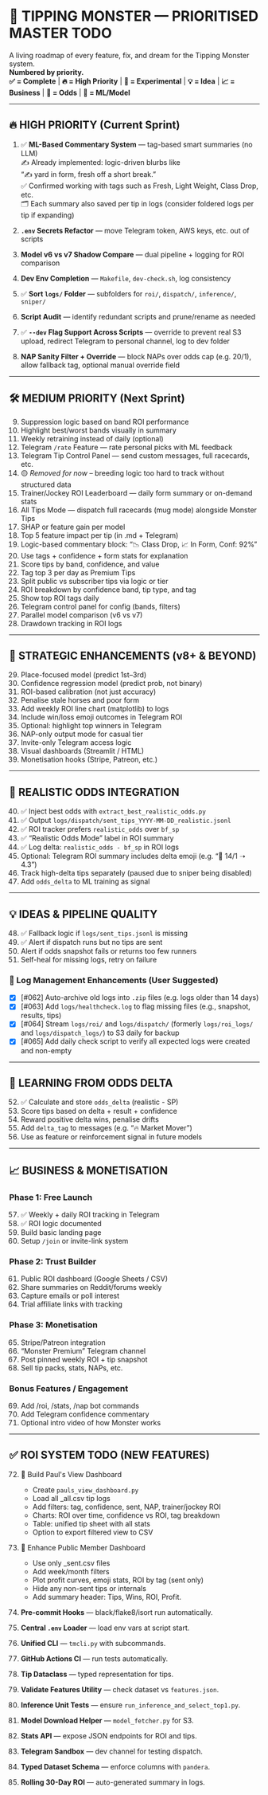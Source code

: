 # 🧠 TIPPING MONSTER — PRIORITISED MASTER TODO

A living roadmap of every feature, fix, and dream for the Tipping Monster system.  
**Numbered by priority.**  
**✅ = Complete** | **🔥 = High Priority** | **🧪 = Experimental** | **💡 = Idea** | **📈 = Business** | **🔁 = Odds** | **🧠 = ML/Model**

---

## 🔥 HIGH PRIORITY (Current Sprint)

1. ✅ **ML-Based Commentary System** — tag-based smart summaries (no LLM)  
   ✍️ Already implemented: logic-driven blurbs like  
   “✍️ yard in form, fresh off a short break.”  
   ✅ Confirmed working with tags such as Fresh, Light Weight, Class Drop, etc.  
   🗂️ Each summary also saved per tip in logs (consider foldered logs per tip if expanding)

2. **`.env` Secrets Refactor** — move Telegram token, AWS keys, etc. out of scripts

3. **Model v6 vs v7 Shadow Compare** — dual pipeline + logging for ROI comparison

4. **Dev Env Completion** — `Makefile`, `dev-check.sh`, log consistency

5. ✅ **Sort `logs/` Folder** — subfolders for `roi/`, `dispatch/`, `inference/`, `sniper/`

6. **Script Audit** — identify redundant scripts and prune/rename as needed

7. ✅ **`--dev` Flag Support Across Scripts** — override to prevent real S3 upload, redirect Telegram to personal channel, log to dev folder

8. **NAP Sanity Filter + Override** — block NAPs over odds cap (e.g. 20/1), allow fallback tag, optional manual override field

---

## 🛠️ MEDIUM PRIORITY (Next Sprint)

9. Suppression logic based on band ROI performance  
10. Highlight best/worst bands visually in summary  
11. Weekly retraining instead of daily (optional)  
12. Telegram `/rate` Feature — rate personal picks with ML feedback  
13. Telegram Tip Control Panel — send custom messages, full racecards, etc.  
14. 🟡 *Removed for now* – breeding logic too hard to track without structured data  
15. Trainer/Jockey ROI Leaderboard — daily form summary or on-demand stats  
16. All Tips Mode — dispatch full racecards (mug mode) alongside Monster Tips  
17. SHAP or feature gain per model  
18. Top 5 feature impact per tip (in .md + Telegram)  
19. Logic-based commentary block: “📉 Class Drop, 📈 In Form, Conf: 92%”  
20. Use tags + confidence + form stats for explanation  
21. Score tips by band, confidence, and value  
22. Tag top 3 per day as Premium Tips  
23. Split public vs subscriber tips via logic or tier  
24. ROI breakdown by confidence band, tip type, and tag  
25. Show top ROI tags daily  
26. Telegram control panel for config (bands, filters)  
27. Parallel model comparison (v6 vs v7)  
28. Drawdown tracking in ROI logs

---

## 🔭 STRATEGIC ENHANCEMENTS (v8+ & BEYOND)

29. Place-focused model (predict 1st–3rd)  
30. Confidence regression model (predict prob, not binary)  
31. ROI-based calibration (not just accuracy)  
32. Penalise stale horses and poor form  
33. Add weekly ROI line chart (matplotlib) to logs  
34. Include win/loss emoji outcomes in Telegram ROI  
35. Optional: highlight top winners in Telegram  
36. NAP-only output mode for casual tier  
37. Invite-only Telegram access logic  
38. Visual dashboards (Streamlit / HTML)  
39. Monetisation hooks (Stripe, Patreon, etc.)

---

## 🔁 REALISTIC ODDS INTEGRATION

40. ✅ Inject best odds with `extract_best_realistic_odds.py`  
41. ✅ Output `logs/dispatch/sent_tips_YYYY-MM-DD_realistic.jsonl`
42. ✅ ROI tracker prefers `realistic_odds` over `bf_sp`  
43. ✅ “Realistic Odds Mode” label in ROI summary  
44. ✅ Log delta: `realistic_odds - bf_sp` in ROI logs  
45. Optional: Telegram ROI summary includes delta emoji (e.g. “💸 14/1 ➝ 4.3”)  
46. Track high-delta tips separately (paused due to sniper being disabled)  
47. Add `odds_delta` to ML training as signal

---

## 💡 IDEAS & PIPELINE QUALITY

48. ✅ Fallback logic if `logs/sent_tips.jsonl` is missing
49. ✅ Alert if dispatch runs but no tips are sent
50. Alert if odds snapshot fails or returns too few runners  
51. Self-heal for missing logs, retry on failure

### 🧼 Log Management Enhancements (User Suggested)

* [x] [#062] Auto-archive old logs into `.zip` files (e.g. logs older than 14 days)
* [x] [#063] Add `logs/healthcheck.log` to flag missing files (e.g., snapshot, results, tips)
* [x] [#064] Stream `logs/roi/` and `logs/dispatch/` (formerly `logs/roi_logs/` and `logs/dispatch_logs/`) to S3 daily for backup
* [x] [#065] Add daily check script to verify all expected logs were created and non-empty

---

## 🧠 LEARNING FROM ODDS DELTA

52. ✅ Calculate and store `odds_delta` (realistic - SP)  
53. Score tips based on delta + result + confidence  
54. Reward positive delta wins, penalise drifts  
55. Add `delta_tag` to messages (e.g. “🔥 Market Mover”)  
56. Use as feature or reinforcement signal in future models

---

## 📈 BUSINESS & MONETISATION

### Phase 1: Free Launch
57. ✅ Weekly + daily ROI tracking in Telegram  
58. ✅ ROI logic documented  
59. Build basic landing page  
60. Setup `/join` or invite-link system

### Phase 2: Trust Builder
61. Public ROI dashboard (Google Sheets / CSV)  
62. Share summaries on Reddit/forums weekly  
63. Capture emails or poll interest  
64. Trial affiliate links with tracking

### Phase 3: Monetisation
65. Stripe/Patreon integration  
66. “Monster Premium” Telegram channel  
67. Post pinned weekly ROI + tip snapshot  
68. Sell tip packs, stats, NAPs, etc.

### Bonus Features / Engagement
69. Add /roi, /stats, /nap bot commands  
70. Add Telegram confidence commentary  
71. Optional intro video of how Monster works

---

## ✅ ROI SYSTEM TODO (NEW FEATURES)

72. 🔨 Build Paul's View Dashboard  
    - Create `pauls_view_dashboard.py`
    - Load all _all.csv tip logs
    - Add filters: tag, confidence, sent, NAP, trainer/jockey ROI
    - Charts: ROI over time, confidence vs ROI, tag breakdown
    - Table: unified tip sheet with all stats
    - Option to export filtered view to CSV

73. 🎯 Enhance Public Member Dashboard  
    - Use only _sent.csv files  
    - Add week/month filters  
    - Plot profit curves, emoji stats, ROI by tag (sent only)  
    - Hide any non-sent tips or internals  
    - Add summary header: Tips, Wins, ROI, Profit.


74. **Pre-commit Hooks** — black/flake8/isort run automatically.
75. **Central `.env` Loader** — load env vars at script start.
76. **Unified CLI** — `tmcli.py` with subcommands.
77. **GitHub Actions CI** — run tests automatically.
78. **Tip Dataclass** — typed representation for tips.
79. **Validate Features Utility** — check dataset vs `features.json`.
80. **Inference Unit Tests** — ensure `run_inference_and_select_top1.py`.
81. **Model Download Helper** — `model_fetcher.py` for S3.
82. **Stats API** — expose JSON endpoints for ROI and tips.
83. **Telegram Sandbox** — dev channel for testing dispatch.
84. **Typed Dataset Schema** — enforce columns with `pandera`.
85. **Rolling 30-Day ROI** — auto-generated summary in logs.
